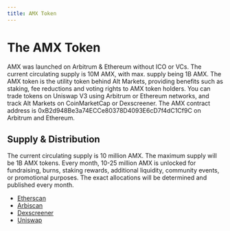 ```yaml
---
title: AMX Token
---
```


# The AMX Token

AMX was launched on Arbitrum & Ethereum without ICO or VCs.
The current circulating supply is 10M AMX, with max. supply being 1B AMX.
The AMX token is the utility token behind Alt Markets, providing benefits such as staking, fee reductions and voting rights to AMX token holders.
You can trade tokens on Uniswap V3 using Arbitrum or Ethereum networks, and track Alt Markets on CoinMarketCap or Dexscreener.
The AMX contract address is 0xB2d948Be3a74ECCe80378D4093E6cD7f4dC1Cf9C on Arbitrum and Ethereum.

## Supply & Distribution
The current circulating supply is 10 million AMX.
The maximum supply will be 1B AMX tokens.
Every month, 10-25 million AMX is unlocked for fundraising, burns, staking rewards, additional liquidity, community events, or promotional purposes.
The exact allocations will be determined and published every month.

- [Etherscan](https://etherscan.io/token/0xb2d948be3a74ecce80378d4093e6cd7f4dc1cf9c)
- [Arbiscan](https://arbiscan.io/token/0xb2d948be3a74ecce80378d4093e6cd7f4dc1cf9c)
- [Dexscreener](https://dexscreener.com/arbitrum/0x0f35ce0467a1da831593a10f87a6690694300d0f)
- [Uniswap](https://app.uniswap.org/#/swap?inputCurrency=ETH&outputCurrency=0xB2d948Be3a74ECCe80378D4093E6cD7f4dC1Cf9C)
